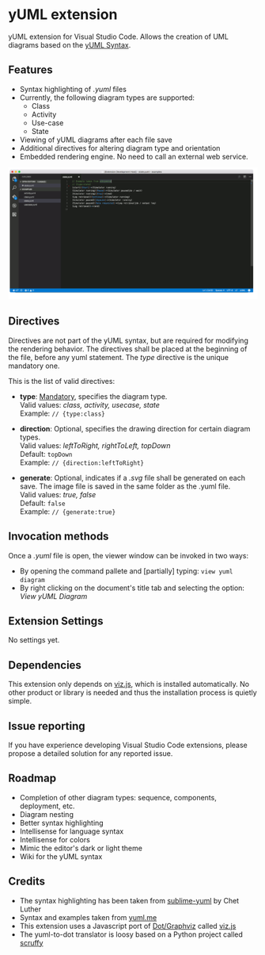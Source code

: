 # yUML extension
yUML extension for Visual Studio Code. Allows the creation of UML diagrams based on the [yUML Syntax](http://yuml.me/).

## Features
* Syntax highlighting of *.yuml* files
* Currently, the following diagram types are supported: 
  + Class
  + Activity 
  + Use-case
  + State
* Viewing of yUML diagrams after each file save
* Additional directives for altering diagram type and orientation
* Embedded rendering engine. No need to call an external web service.

![yUML extension screenshots](images/vscode-yuml.gif)

## Directives
Directives are not part of the yUML syntax, but are required for modifying the rendering behavior.
The directives shall be placed at the beginning of the file, before any yuml statement.
The *type* directive is the unique mandatory one.

This is the list of valid directives:

+ **type**: <u>Mandatory</u>, specifies the diagram type.    
  Valid values: *class, activity, usecase, state*  
  Example: `// {type:class}`

+ **direction**: Optional, specifies the drawing direction for certain diagram types.  
  Valid values: *leftToRight, rightToLeft, topDown*  
  Default: `topDown`  
  Example: `// {direction:leftToRight}`

+ **generate**: Optional, indicates if a *.svg* file shall be generated on each save. The image file is saved in the same folder as the .yuml file.  
  Valid values: *true, false*  
  Default: `false`  
  Example: `// {generate:true}`

## Invocation methods
Once a *.yuml* file is open, the viewer window can be invoked in two ways:
* By opening the command pallete and [partially] typing: `view yuml diagram`
* By right clicking on the document's title tab and selecting the option: *View yUML Diagram*

## Extension Settings
No settings yet.

## Dependencies
This extension only depends on [viz.js](https://github.com/mdaines/viz.js), which is installed automatically.
No other product or library is needed and thus the installation process is quietly simple.

## Issue reporting
If you have experience developing Visual Studio Code extensions, please propose a detailed solution for any reported issue.

## Roadmap
* Completion of other diagram types: sequence, components, deployment, etc.
* Diagram nesting
* Better syntax highlighting
* Intellisense for language syntax
* Intellisense for colors
* Mimic the editor's dark or light theme
* Wiki for the yUML syntax

## Credits
* The syntax highlighting has been taken from [sublime-yuml](https://github.com/cluther/sublime-yuml) by Chet Luther
* Syntax and examples taken from [yuml.me](http://yuml.me/diagram/scruffy/class/samples)
* This extension uses a Javascript port of [Dot/Graphviz](http://www.graphviz.org/) called [viz.js](https://github.com/mdaines/viz.js)
* The yuml-to-dot translator is loosy based on a Python project called [scruffy](https://github.com/aivarsk/scruffy)
